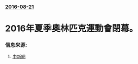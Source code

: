 ### [2016-08-21](/news/2016/08/21/index.md)

##### 
# 2016年夏季奧林匹克運動會閉幕。 




### 信息来源:

1. [中新網](http://www.chinanews.com/gj/2016/08-22/7979974.shtml)
